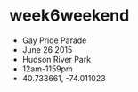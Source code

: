 # week6weekend

+ Gay Pride Parade
+ June 26 2015
+ Hudson River Park
+ 12am-1159pm
+ 40.733661, -74.011023
